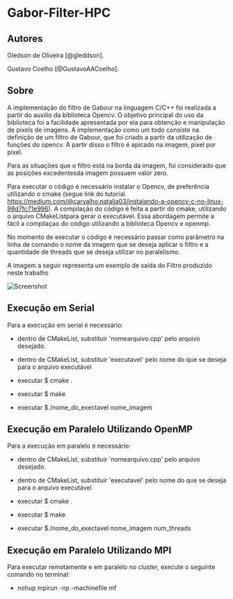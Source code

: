 # Gabor-Filter-HPC

## Autores 

Gledson de Oliveira [@gleddson].

Gustavo Coelho [@GustavoAACoelho].

## Sobre

A implementação do filtro de Gabour na linguagem C/C++ foi realizada a partir do auxilio da biblioteca Opencv. O objetivo principal do uso da biblioteca foi a facilidade apresentada por ela para obtenção e manipulação de pixels de imagens. A implementação como um todo consiste na definição de um filtro de Gabour, que foi criado a partir da utilização de funções do opencv. A partir disso o filtro é apicado na imagem, pixel por pixel. 

Para as situações que o filtro está na borda da imagem, foi considerado que as posições excedentesda imagem possuem valor zero.


Para executar o código é necessário instalar o Opencv, de preferência utilizando o cmake (segue link do tutorial https://medium.com/@carvalho.natalia03/instalando-a-opencv-c-no-linux-98d7fc71e996). A compilação do código é feita a partir do cmake, utilizando o arquivo CMakeListpara gerar o executável. Essa abordagem permite a fácil a compilaçao do código utilizando a biblioteca Opencv e openmp.

No momento de executar o código é necessário passar como parâmetro na linha de comando o nome da imagem que se deseja aplicar o filtro e a quantidade de threads que se deseja utilizar no paralelismo.

A imagem a seguir representa um exemplo de saída do Filtro produzido neste trabalho

![Screenshot](Saída_Filtro_de_Gabor.png)


## Execução em Serial

Para a execução em serial é necessário:

* dentro de CMakeList, substituir 'nomearquivo.cpp' pelo arquivo desejado.
* dentro de CMakeList, substituir 'executavel' pelo nome do que se deseja para o arquivo executável

* executar $ cmake .
* executar $ make
* executar $./nome_do_exectavel nome_imagem

## Execução em Paralelo Utilizando OpenMP

Para a execução em paralelo é necessário:

* dentro de CMakeList, substituir 'nomearquivo.cpp' pelo arquivo desejado.
* dentro de CMakeList, substituir 'executavel' pelo nome do que se deseja para o arquivo executável

* executar $ cmake .
* executar $ make
* executar $./nome_do_exectavel nome_imagem num_threads

## Execução em Paralelo Utilizando MPI

Para executar remotamente e em paralelo no cluster, execute o seguinte comando no terminal:

* nohup mpirun -np <nprocessos> -machinefile mf <mpi-executavel> 
